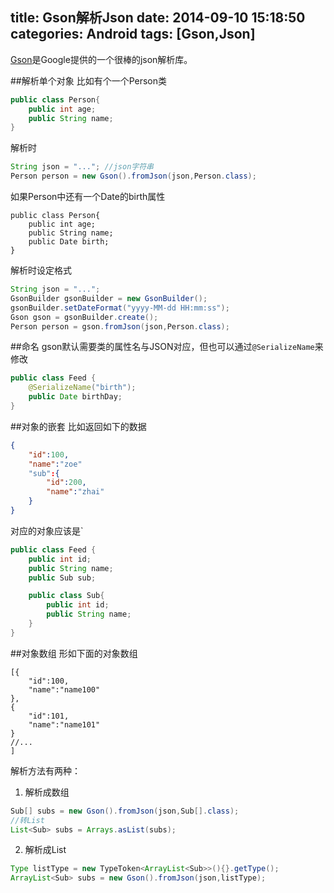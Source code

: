 title: Gson解析Json
date: 2014-09-10 15:18:50
categories: Android
tags: [Gson,Json]
---
[Gson](https://code.google.com/p/google-gson/)是Google提供的一个很棒的json解析库。
<!--more-->
##解析单个对象
比如有个一个Person类
```java
public class Person{
	public int age;
	public String name;
}
```
解析时
```java
String json = "..."; //json字符串
Person person = new Gson().fromJson(json,Person.class);
```
如果Person中还有一个Date的birth属性
```
public class Person{
	public int age;
	public String name;
	public Date birth;
}
```
解析时设定格式
```java
String json = "..."; 
GsonBuilder gsonBuilder = new GsonBuilder();
gsonBuilder.setDateFormat("yyyy-MM-dd HH:mm:ss");
Gson gson = gsonBuilder.create();
Person person = gson.fromJson(json,Person.class);
```
##命名
gson默认需要类的属性名与JSON对应，但也可以通过`@SerializeName`来修改
```java
public class Feed {
	@SerializeName("birth");
	public Date birthDay;
}
```
##对象的嵌套
比如返回如下的数据
```json
{
	"id":100,
	"name":"zoe"
	"sub":{
		"id":200,
		"name":"zhai"
	}
}
```
对应的对象应该是`
```java
public class Feed {
	public int id;
	public String name;
	public Sub sub;

	public class Sub{
		public int id;
		public String name;
	}
}
```
##对象数组
形如下面的对象数组
```
[{
	"id":100,
	"name":"name100"
},
{
	"id":101,
	"name":"name101"
} 
//...
]
```
解析方法有两种：
1. 解析成数组
```java
Sub[] subs = new Gson().fromJson(json,Sub[].class);
//转List
List<Sub> subs = Arrays.asList(subs);
```
2. 解析成List
```java
Type listType = new TypeToken<ArrayList<Sub>>(){}.getType();
ArrayList<Sub> subs = new Gson().fromJson(json,listType);
```